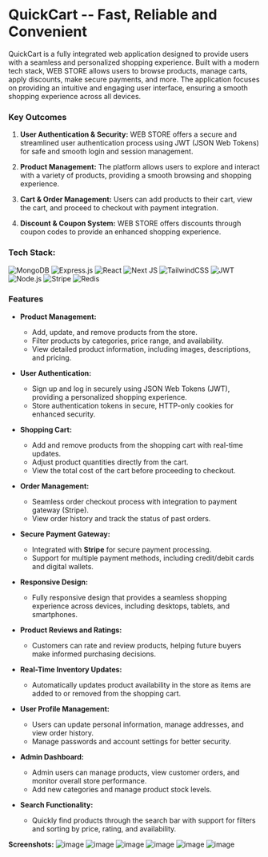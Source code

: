 # QuickCart -- Fast, Reliable and Convenient

QuickCart is a fully integrated web application designed to provide users with a seamless and personalized shopping experience. 
Built with a modern tech stack, WEB STORE allows users to browse products, manage carts, apply discounts, make secure payments, and more.
The application focuses on providing an intuitive and engaging user interface, ensuring a smooth shopping experience across all devices.
### Key Outcomes

1. **User Authentication & Security:** WEB STORE offers a secure and streamlined user authentication process using JWT (JSON Web Tokens) for safe and smooth login and session management.
   
2. **Product Management:** The platform allows users to explore and interact with a variety of products, providing a smooth browsing and shopping experience.

3. **Cart & Order Management:** Users can add products to their cart, view the cart, and proceed to checkout with payment integration.

4. **Discount & Coupon System:** WEB STORE offers discounts through coupon codes to provide an enhanced shopping experience.
 ### Tech Stack:

![MongoDB](https://img.shields.io/badge/MongoDB-%234ea94b.svg?style=for-the-badge&logo=mongodb&logoColor=white) 
![Express.js](https://img.shields.io/badge/express.js-%23404d59.svg?style=for-the-badge&logo=express&logoColor=%2361DAFB) 
![React](https://img.shields.io/badge/react-%2320232a.svg?style=for-the-badge&logo=react&logoColor=%2361DAFB) 
![Next JS](https://img.shields.io/badge/Next-black?style=for-the-badge&logo=next.js&logoColor=white) 
![TailwindCSS](https://img.shields.io/badge/tailwindcss-%2338B2AC.svg?style=for-the-badge&logo=tailwind-css&logoColor=white) 
![JWT](https://img.shields.io/badge/JWT-black?style=for-the-badge&logo=JSON%20web%20tokens) 
![Node.js](https://img.shields.io/badge/Node.js-%23339933.svg?style=for-the-badge&logo=node.js&logoColor=white)
![Stripe](https://img.shields.io/badge/Stripe-%2300a1e4.svg?style=for-the-badge&logo=stripe&logoColor=white) 
![Redis](https://img.shields.io/badge/Redis-%23D92C2F.svg?style=for-the-badge&logo=redis&logoColor=white)

### Features

- **Product Management:**
  - Add, update, and remove products from the store.
  - Filter products by categories, price range, and availability.
  - View detailed product information, including images, descriptions, and pricing.

- **User Authentication:**
  - Sign up and log in securely using JSON Web Tokens (JWT), providing a personalized shopping experience.
  - Store authentication tokens in secure, HTTP-only cookies for enhanced security.

- **Shopping Cart:**
  - Add and remove products from the shopping cart with real-time updates.
  - Adjust product quantities directly from the cart.
  - View the total cost of the cart before proceeding to checkout.

- **Order Management:**
  - Seamless order checkout process with integration to payment gateway (Stripe).
  - View order history and track the status of past orders.

- **Secure Payment Gateway:**
  - Integrated with **Stripe** for secure payment processing.
  - Support for multiple payment methods, including credit/debit cards and digital wallets.

- **Responsive Design:**
  - Fully responsive design that provides a seamless shopping experience across devices, including desktops, tablets, and smartphones.

- **Product Reviews and Ratings:**
  - Customers can rate and review products, helping future buyers make informed purchasing decisions.

- **Real-Time Inventory Updates:**
  - Automatically updates product availability in the store as items are added to or removed from the shopping cart.

- **User Profile Management:**
  - Users can update personal information, manage addresses, and view order history.
  - Manage passwords and account settings for better security.

- **Admin Dashboard:**
  - Admin users can manage products, view customer orders, and monitor overall store performance.
  - Add new categories and manage product stock levels.

- **Search Functionality:**
  - Quickly find products through the search bar with support for filters and sorting by price, rating, and availability.


**Screenshots:**
![image](https://github.com/user-attachments/assets/e31b6da9-edfd-4f42-84db-b4aa4875b421)
![image](https://github.com/user-attachments/assets/59480ce6-beb8-457b-8941-f50927b66fcc)
![image](https://github.com/user-attachments/assets/59084cc1-2617-4170-8b64-fc66af7139e7)
![image](https://github.com/user-attachments/assets/0e20d157-5e8e-4dc6-b9f0-61e7b1a0c618)
![image](https://github.com/user-attachments/assets/a3211748-6668-4c13-a46e-5317152c3b9c)
![image](https://github.com/user-attachments/assets/829e21c8-9fed-4a67-b2a4-dc37cc5a2e36)





